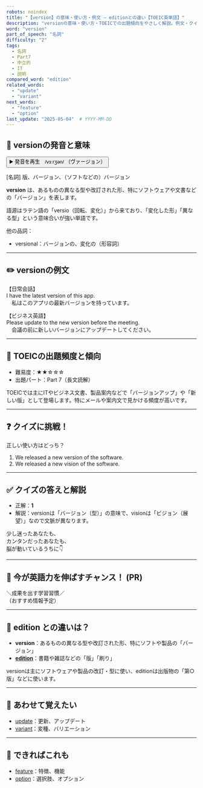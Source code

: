 ```yaml
---
robots: noindex
title: "【version】の意味・使い方・例文 ― editionとの違い【TOEIC英単語】"
description: "versionの意味・使い方・TOEICでの出題傾向をやさしく解説。例文・クイズ付きでeditionとの違いもわかりやすく学べます。"
word: "version"
part_of_speech: "名詞"
difficulty: "2"
tags:
  - 名詞
  - Part7
  - 中立的
  - IT
  - 説明
compared_word: "edition"
related_words:
  - "update"
  - "variant"
next_words:
  - "feature"
  - "option"
last_update: "2025-05-04"  # YYYY-MM-DD
---
```


## 🔰 versionの発音と意味

<button class="play-audio" onclick="playTTS('version')">
  <span class="play-audio-main">
    ▶️ 発音を再生　/vɜːrʒən/
  </span>
  <span class="play-audio-sub">
    （ヴァージョン）
  </span>
</button>

[名詞] 版、バージョン、（ソフトなどの）バージョン

**version** は、あるものの異なる型や改訂された形、特にソフトウェアや文書などの「バージョン」を表します。

語源はラテン語の「versio（回転、変化）」から来ており、「変化した形」「異なる型」という意味合いが強い単語です。

他の品詞：  
- versional：バージョンの、変化の（形容詞）

---

## ✏️ versionの例文

【日常会話】  
I have the latest version of this app.  
　私はこのアプリの最新バージョンを持っています。

【ビジネス英語】  
Please update to the new version before the meeting.  
　会議の前に新しいバージョンにアップデートしてください。

---

## 🎯 TOEICの出題頻度と傾向

- 難易度：★★☆☆☆
- 出題パート：Part 7（長文読解）

TOEICでは主にITやビジネス文書、製品案内などで「バージョンアップ」や「新しい版」として登場します。特にメールや案内文で見かける頻度が高いです。

---

## ❓ クイズに挑戦！

正しい使い方はどっち？

1. We released a new version of the software.  
2. We released a new vision of the software.

---

## ✅ クイズの答えと解説

- 正解：**1**
- 解説：versionは「バージョン（型）」の意味で、visionは「ビジョン（展望）」なので文脈が異なります。

少し迷ったあなたも、  
カンタンだったあなたも、  
脳が動いているうちに👇️

---

## 🚀 今が英語力を伸ばすチャンス！ (PR)

<div class="info-center">
＼成果を出す学習習慣／<br>  
（おすすめ情報予定）
</div>

---

## 🤔  edition との違いは？

- **version**：あるものの異なる型や改訂された形、特にソフトや製品の「バージョン」
- **[edition](/edition)**：書籍や雑誌などの「版」「刷り」

versionは主にソフトウェアや製品の改訂・型に使い、editionは出版物の「第○版」などに使います。

---

## 🧩 あわせて覚えたい

- [update](/update)：更新、アップデート
- [variant](/variant)：変種、バリエーション

---

## 📖 できればこれも

- [feature](/feature)：特徴、機能
- [option](/option)：選択肢、オプション

<!-- cvid: aid42_bid26 -->
